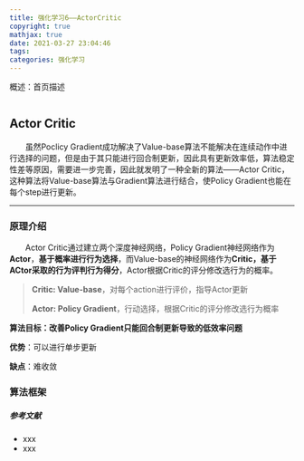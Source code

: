```yaml
---
title: 强化学习6——ActorCritic
copyright: true
mathjax: true
date: 2021-03-27 23:04:46
tags:
categories: 强化学习
---
```


概述：首页描述

![]()

<!--more-->

## Actor Critic

&emsp;&emsp;虽然Poclicy Gradient成功解决了Value-base算法不能解决在连续动作中进行选择的问题，但是由于其只能进行回合制更新，因此具有更新效率低，算法稳定性差等原因，需要进一步完善，因此就发明了一种全新的算法——Actor Critic，这种算法将Value-base算法与Gradient算法进行结合，使Policy Gradient也能在每个step进行更新。



------



### 原理介绍

&emsp;&emsp;Actor Critic通过建立两个深度神经网络，Policy Gradient神经网络作为**Actor**，**基于概率进行行为选择**，而Value-base的神经网络作为**Critic，基于ACtor采取的行为评判行为得分**，Actor根据Critic的评分修改选行为的概率。

> **Critic: Value-base**，对每个action进行评价，指导Actor更新
>
> **Actor: Policy Gradient**，行动选择，根据Critic的评分修改选行为概率

**算法目标：改善Policy Gradient只能回合制更新导致的低效率问题**

**优势**：可以进行单步更新

**缺点**：难收敛



### 算法框架











##### 参考文献

- xxx
- xxx